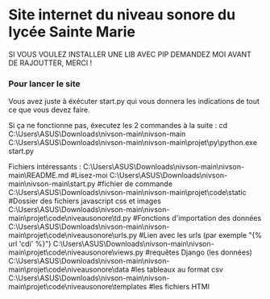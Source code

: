 # Site internet du niveau sonore du lycée Sainte Marie

SI VOUS VOULEZ INSTALLER UNE LIB AVEC PIP DEMANDEZ MOI AVANT DE RAJOUTTER, MERCI !

### Pour lancer le site

Vous avez juste à éxécuter start.py qui vous donnera les indications de tout ce que vous devez faire.

Si ça ne fonctionne pas, éxecutez les 2 commandes à la suite : 
cd C:\Users\ASUS\Downloads\nivson-main\nivson-main
C:\Users\ASUS\Downloads\nivson-main\nivson-main\projet\py\python.exe start.py

Fichiers intéressants :
C:\Users\ASUS\Downloads\nivson-main\nivson-main\README.md #Lisez-moi
C:\Users\ASUS\Downloads\nivson-main\nivson-main\start.py #fichier de commande
C:\Users\ASUS\Downloads\nivson-main\nivson-main\projet\code\static #Dossier des fichiers javascript css et images
C:\Users\ASUS\Downloads\nivson-main\nivson-main\projet\code\niveausonore\td.py #Fonctions d'importation des données
C:\Users\ASUS\Downloads\nivson-main\nivson-main\projet\code\niveausonore\urls.py #Lien avec les urls (par exemple "{% url 'cdi' %}")
C:\Users\ASUS\Downloads\nivson-main\nivson-main\projet\code\niveausonore\views.py #requêtes Django (les données)
C:\Users\ASUS\Downloads\nivson-main\nivson-main\projet\code\niveausonore\data #les tableaux au format csv
C:\Users\ASUS\Downloads\nivson-main\nivson-main\projet\code\niveausonore\templates #les fichiers HTMl
